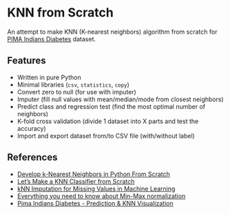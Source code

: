 # KNN from Scratch
An attempt to make KNN (K-nearest neighbors) algorithm from scratch for [PIMA Indians Diabetes](https://www.kaggle.com/uciml/pima-indians-diabetes-database) dataset.

## Features
* Written in pure Python
* Minimal libraries (`csv`, `statistics`, `copy`)
* Convert zero to null (for use with imputer)
* Imputer (fill null values with mean/median/mode from closest neighbors)
* Predict class and regression test (find the most optimal number of neighbors)
* K-fold cross validation (divide 1 dataset into X parts and test the accuracy)
* Import and export dataset from/to CSV file (with/without label)

## References
* [Develop k-Nearest Neighbors in Python From Scratch](https://machinelearningmastery.com/tutorial-to-implement-k-nearest-neighbors-in-python-from-scratch/)
* [Let’s Make a KNN Classifier from Scratch](https://towardsdatascience.com/lets-make-a-knn-classifier-from-scratch-e73c43da346d)
* [kNN Imputation for Missing Values in Machine Learning](https://machinelearningmastery.com/knn-imputation-for-missing-values-in-machine-learning/)
* [Everything you need to know about Min-Max normalization](https://towardsdatascience.com/everything-you-need-to-know-about-min-max-normalization-in-python-b79592732b79)
* [Pima Indians Diabetes - Prediction & KNN Visualization](https://towardsdatascience.com/pima-indians-diabetes-prediction-knn-visualization-5527c154afff)
